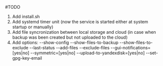 #TODO

1. Add install.sh 
2. Add systemd timer unit (now the service is started either at system startup or manually)
2. Add file syncronization between local storage and cloud (in case when backup was been created but not uploaded to the cloud)
3. Add options:
	--show-config
	--show-files-to-backup
	--show-files-to-exclude
	--last-status
	--add-files
	--exclude-files
	--gui-notifications=[yes|no]
	--symmetric=[yes|no]
	--upload-to-yandexdisk=[yes|no]
	--set-gpg-key-email
